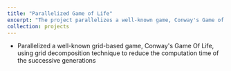 ```yaml
---
title: "Parallelized Game of Life"
excerpt: "The project parallelizes a well-known game, Conway's Game of Life<br/><img src='/images/500x300.png'>"
collection: projects
---
```


* Parallelized a well-known grid-based game, Conway's Game Of Life, using grid decomposition technique to reduce the computation time of the successive generations
